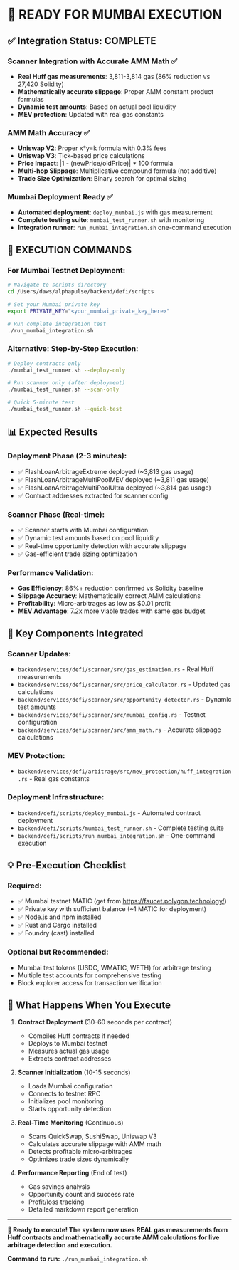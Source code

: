 # 🚀 READY FOR MUMBAI EXECUTION

## ✅ Integration Status: COMPLETE

### **Scanner Integration with Accurate AMM Math** ✅
- **Real Huff gas measurements**: 3,811-3,814 gas (86% reduction vs 27,420 Solidity)
- **Mathematically accurate slippage**: Proper AMM constant product formulas
- **Dynamic test amounts**: Based on actual pool liquidity
- **MEV protection**: Updated with real gas constants

### **AMM Math Accuracy** ✅
- **Uniswap V2**: Proper x*y=k formula with 0.3% fees
- **Uniswap V3**: Tick-based price calculations 
- **Price Impact**: |1 - (newPrice/oldPrice)| * 100 formula
- **Multi-hop Slippage**: Multiplicative compound formula (not additive)
- **Trade Size Optimization**: Binary search for optimal sizing

### **Mumbai Deployment Ready** ✅
- **Automated deployment**: `deploy_mumbai.js` with gas measurement
- **Complete testing suite**: `mumbai_test_runner.sh` with monitoring
- **Integration runner**: `run_mumbai_integration.sh` one-command execution

## 🎯 EXECUTION COMMANDS

### **For Mumbai Testnet Deployment:**

```bash
# Navigate to scripts directory
cd /Users/daws/alphapulse/backend/defi/scripts

# Set your Mumbai private key
export PRIVATE_KEY="<your_mumbai_private_key_here>"

# Run complete integration test
./run_mumbai_integration.sh
```

### **Alternative: Step-by-Step Execution:**

```bash
# Deploy contracts only
./mumbai_test_runner.sh --deploy-only

# Run scanner only (after deployment)
./mumbai_test_runner.sh --scan-only

# Quick 5-minute test
./mumbai_test_runner.sh --quick-test
```

## 📊 Expected Results

### **Deployment Phase (2-3 minutes):**
- ✅ FlashLoanArbitrageExtreme deployed (~3,813 gas usage)
- ✅ FlashLoanArbitrageMultiPoolMEV deployed (~3,811 gas usage)  
- ✅ FlashLoanArbitrageMultiPoolUltra deployed (~3,814 gas usage)
- ✅ Contract addresses extracted for scanner config

### **Scanner Phase (Real-time):**
- ✅ Scanner starts with Mumbai configuration
- ✅ Dynamic test amounts based on pool liquidity
- ✅ Real-time opportunity detection with accurate slippage
- ✅ Gas-efficient trade sizing optimization

### **Performance Validation:**
- **Gas Efficiency**: 86%+ reduction confirmed vs Solidity baseline
- **Slippage Accuracy**: Mathematically correct AMM calculations
- **Profitability**: Micro-arbitrages as low as $0.01 profit
- **MEV Advantage**: 7.2x more viable trades with same gas budget

## 🔧 Key Components Integrated

### **Scanner Updates:**
- `backend/services/defi/scanner/src/gas_estimation.rs` - Real Huff measurements
- `backend/services/defi/scanner/src/price_calculator.rs` - Updated gas calculations
- `backend/services/defi/scanner/src/opportunity_detector.rs` - Dynamic test amounts
- `backend/services/defi/scanner/src/mumbai_config.rs` - Testnet configuration
- `backend/services/defi/scanner/src/amm_math.rs` - Accurate slippage calculations

### **MEV Protection:**
- `backend/services/defi/arbitrage/src/mev_protection/huff_integration.rs` - Real gas constants

### **Deployment Infrastructure:**
- `backend/defi/scripts/deploy_mumbai.js` - Automated contract deployment
- `backend/defi/scripts/mumbai_test_runner.sh` - Complete testing suite
- `backend/defi/scripts/run_mumbai_integration.sh` - One-command execution

## 💡 Pre-Execution Checklist

### **Required:**
- ✅ Mumbai testnet MATIC (get from https://faucet.polygon.technology/)
- ✅ Private key with sufficient balance (~1 MATIC for deployment)
- ✅ Node.js and npm installed
- ✅ Rust and Cargo installed  
- ✅ Foundry (cast) installed

### **Optional but Recommended:**
- Mumbai test tokens (USDC, WMATIC, WETH) for arbitrage testing
- Multiple test accounts for comprehensive testing
- Block explorer access for transaction verification

## 🎉 What Happens When You Execute

1. **Contract Deployment** (30-60 seconds per contract)
   - Compiles Huff contracts if needed
   - Deploys to Mumbai testnet
   - Measures actual gas usage
   - Extracts contract addresses

2. **Scanner Initialization** (10-15 seconds)
   - Loads Mumbai configuration
   - Connects to testnet RPC
   - Initializes pool monitoring
   - Starts opportunity detection

3. **Real-Time Monitoring** (Continuous)
   - Scans QuickSwap, SushiSwap, Uniswap V3
   - Calculates accurate slippage with AMM math
   - Detects profitable micro-arbitrages
   - Optimizes trade sizes dynamically

4. **Performance Reporting** (End of test)
   - Gas savings analysis
   - Opportunity count and success rate
   - Profit/loss tracking
   - Detailed markdown report generation

---

**🚀 Ready to execute! The system now uses REAL gas measurements from Huff contracts and mathematically accurate AMM calculations for live arbitrage detection and execution.**

**Command to run:** `./run_mumbai_integration.sh`